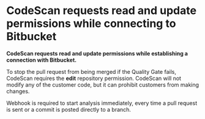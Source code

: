 # CodeScan requests read and update permissions while connecting to Bitbucket

**CodeScan requests read and update permissions while establishing a connection with Bitbucket.**

To stop the pull request from being merged if the Quality Gate fails, CodeScan requires the **edit** repository permission. CodeScan will not modify any of the customer code, but it can prohibit customers from making changes.

Webhook is required to start analysis immediately, every time a pull request is sent or a commit is posted directly to a branch.
